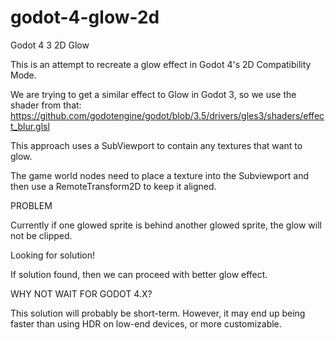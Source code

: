 # godot-4-glow-2d
Godot 4 3 2D Glow

This is an attempt to recreate a glow effect in Godot 4's 2D Compatibility Mode.

We are trying to get a similar effect to Glow in Godot 3, so we use the shader from that:
https://github.com/godotengine/godot/blob/3.5/drivers/gles3/shaders/effect_blur.glsl

This approach uses a SubViewport to contain any textures that want to glow.

The game world nodes need to place a texture into the Subviewport and then use a RemoteTransform2D to keep it aligned.

PROBLEM

Currently if one glowed sprite is behind another glowed sprite, the glow will not be clipped.

Looking for solution!

If solution found, then we can proceed with better glow effect.

WHY NOT WAIT FOR GODOT 4.X?

This solution will probably be short-term. However, it may end up being faster than using HDR on low-end devices, or more customizable.
